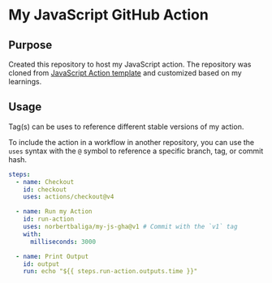 # My JavaScript GitHub Action

## Purpose

Created this repository to host my JavaScript action. The repository was cloned
from [JavaScript Action template](https://github.com/actions/javascript-action/)
and customized based on my learnings.

## Usage

Tag(s) can be uses to reference different stable versions of my action.

To include the action in a workflow in another repository, you can use the
`uses` syntax with the `@` symbol to reference a specific branch, tag, or commit
hash.

```yaml
steps:
  - name: Checkout
    id: checkout
    uses: actions/checkout@v4

  - name: Run my Action
    id: run-action
    uses: norbertbaliga/my-js-gha@v1 # Commit with the `v1` tag
    with:
      milliseconds: 3000

  - name: Print Output
    id: output
    run: echo "${{ steps.run-action.outputs.time }}"
```
